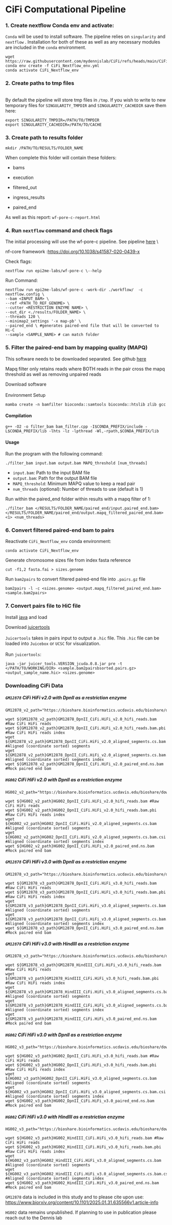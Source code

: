 # CiFi Computational Pipeline

### 1. Create nextflow Conda env and activate:

`Conda` will be used to install software. The pipeline relies on `singularity` and `nextflow` . Installation for both of these as well as any necessary modules are included in the `conda` environment.

```         
wget https://raw.githubusercontent.com/mydennislab/CiFi/refs/heads/main/CiFi_Nextflow_env.yml
conda env create -f CiFi_Nextflow_env.yml
conda activate CiFi_Nextflow_env
```

### 2. Create paths to tmp files

\
By default the pipeline will store tmp files in `/tmp`. If you wish to write to new temporary files for `SINGULARITY_TMPDIR` and `SINGULARITY_CACHEDIR` save them here:

```         
export SINGULARITY_TMPDIR=/PATH/TO/TMPDIR
export SINGULARITY_CACHEDIR=/PATH/TO/CACHE
```

### 3. Create path to results folder

```         
mkdir /PATH/TO/RESULTS/FOLDER_NAME
```

When complete this folder will contain these folders:

-   bams

-   execution

-   filtered_out

-   ingress_results

-   paired_end

As well as this report: `wf-pore-c-report.html`

### 4. Run `nextflow` command and check flags


The initial processing will use the wf-pore-c pipeline. See pipeline [here](https://github.com/epi2me-labs/wf-pore-c) \


nf-core framework :https://doi.org/10.1038/s41587-020-0439-x

Check flags:

```         
nextflow run epi2me-labs/wf-pore-c \--help
```

Run Command:

```         
nextflow run epi2me-labs/wf-pore-c -work-dir ./workflow/  -c  nextflow.config \
--bam <INPUT_BAM> \ 
--ref <PATH_TO_REF_GENOME> \
--cutter <RESTRICTION ENZYME NAME> \
--out_dir <./results/FOLDER_NAME> \
--threads 120 \
--minimap2_settings '-x map-pb' \
--paired_end \ #generates paired-end file that will be converted to Hi-C
--sample <SAMPLE_NAME> # can match folder
```

### 5. Filter the paired-end bam by mapping quality (MAPQ)

This software needs to be downloaded separated. See github [here](https://github.com/mydennislab/2024-sep-mapqfilter/tree/main)

Mapq filter only retains reads where BOTH reads in the pair cross the mapq threshold as well as removing unpaired reads

Download software\
\
Environment Setup

```         
mamba create -n bamfilter bioconda::samtools bioconda::htslib zlib gcc 
```

#### Compilation

```         
g++ -O2 -o filter_bam bam_filter.cpp -I$CONDA_PREFIX/include -L$CONDA_PREFIX/lib -lhts -lz -lpthread -Wl,-rpath,$CONDA_PREFIX/lib
```

#### Usage

Run the program with the following command:

```         
./filter_bam input.bam output.bam MAPQ_threshold [num_threads]
```

-   `input.bam`: Path to the input BAM file
-   `output.bam`: Path for the output BAM file
-   `MAPQ_threshold`: Minimum MAPQ value to keep a read pair
-   `num_threads` (optional): Number of threads to use (default is 1)

Run within the paired_end folder within results with a mapq filter of 1:

```         
./filter_bam </RESULTS/FOLDER_NAME/paired_end/input.paired_end.bam> </RESULTS/FOLDER_NAME/paired_end/output.mapq_filtered_paired_end.bam> <1> <num_threads>
```

### 6. Convert filtered paired-end bam to pairs

Reactivate `CiFi_Nextflow_env` conda environment:

```         
conda activate CiFi_Nextflow_env
```

Generate chromosome sizes file from index fasta reference

```         
cut -f1,2 fasta.fai > sizes.genome
```

Run `bam2pairs` to convert filtered paired-end file into `.pairs.gz` file

```         
bam2pairs -l -c <sizes.genome> <output.mapq_filtered_paired_end.bam> <sample.bam2pairs>
```

### 7. Convert pairs file to HiC file

Install [java](https://www.java.com/en/download/help/linux_x64_install.html#download) and load

Download [juicertools](https://github.com/aidenlab/juicer/wiki/Download)\
\
`Juicertools` takes in pairs input to output a `.hic` file. This `.hic` file can be loaded into `Juicebox` or `UCSC` for visualization.\
\
Run `juicertools`:

```
java -jar juicer_tools.VERSION_jcuda.0.8.jar pre -t </PATH/TO/WORKING/DIR> <sample.bam2pairsbsorted.pairs.gz> <output_sample_name.hic> <sizes.genome>
```


### Downloading CiFi Data

##### `GM12878` CiFi HiFi v2.0 with DpnII as a restriction enzyme

```
GM12878_v2_path="https://bioshare.bioinformatics.ucdavis.edu/bioshare/download/rlc692m7tk5cibb/ciFi/GM12878_CiFi_v2/"

wget ${GM12878_v2_path}GM12878_DpnII_CiFi.HiFi_v2.0_hifi_reads.bam #Raw CiFi HiFi reads
wget ${GM12878_v2_path}GM12878_DpnII_CiFi.HiFi_v2.0_hifi_reads.bam.pbi #Raw CiFi HiFi reads index
wget ${GM12878_v2_path}GM12878_DpnII_CiFi.HiFi_v2.0_aligned_segments.cs.bam #Aligned (coordinate sorted) segments
wget ${GM12878_v2_path}GM12878_DpnII_CiFi.HiFi_v2.0_aligned_segments.cs.bam.csi #Aligned (coordinate sorted) segments index
wget ${GM12878_v2_path}GM12878_DpnII_CiFi.HiFi_v2.0_paired_end.ns.bam #Mock paired end bam
```

##### `HG002` CiFi HiFi v2.0 with DpnII as a restriction enzyme

```
HG002_v2_path="https://bioshare.bioinformatics.ucdavis.edu/bioshare/download/rlc692m7tk5cibb/ciFi/HG002_CiFi_v2/"

wget ${HG002_v2_path}HG002_DpnII_CiFi.HiFi_v2.0_hifi_reads.bam #Raw CiFi HiFi reads
wget ${HG002_v2_path}HG002_DpnII_CiFi.HiFi_v2.0_hifi_reads.bam.pbi #Raw CiFi HiFi reads index
wget ${HG002_v2_path}HG002_DpnII_CiFi.HiFi_v2.0_aligned_segments.cs.bam #Aligned (coordinate sorted) segments
wget ${HG002_v2_path}HG002_DpnII_CiFi.HiFi_v2.0_aligned_segments.cs.bam.csi #Aligned (coordinate sorted) segments index
wget ${HG002_v2_path}HG002_DpnII_CiFi.HiFi_v2.0_paired_end.ns.bam #Mock paired end bam
```


##### `GM12878` CiFi HiFi v3.0 with DpnII as a restriction enzyme

```
GM12878_v3_path="https://bioshare.bioinformatics.ucdavis.edu/bioshare/download/rlc692m7tk5cibb/ciFi/GM12878_CiFi_v3/"

wget ${GM12878_v3_path}GM12878_DpnII_CiFi.HiFi_v3.0_hifi_reads.bam #Raw CiFi HiFi reads
wget ${GM12878_v3_path}GM12878_DpnII_CiFi.HiFi_v3.0_hifi_reads.bam.pbi #Raw CiFi HiFi reads index
wget ${GM12878_v3_path}GM12878_DpnII_CiFi.HiFi_v3.0_aligned_segments.cs.bam #Aligned (coordinate sorted) segments
wget ${GM12878_v3_path}GM12878_DpnII_CiFi.HiFi_v3.0_aligned_segments.cs.bam.csi #Aligned (coordinate sorted) segments index
wget ${GM12878_v3_path}GM12878_DpnII_CiFi.HiFi_v3.0_paired_end.ns.bam #Mock paired end bam
```

##### `GM12878` CiFi HiFi v3.0 with HindIII as a restriction enzyme

```
GM12878_v3_path="https://bioshare.bioinformatics.ucdavis.edu/bioshare/download/rlc692m7tk5cibb/ciFi/GM12878_CiFi_v3/"

wget ${GM12878_v3_path}GM12878_HindIII_CiFi.HiFi_v3.0_hifi_reads.bam #Raw CiFi HiFi reads
wget ${GM12878_v3_path}GM12878_HindIII_CiFi.HiFi_v3.0_hifi_reads.bam.pbi #Raw CiFi HiFi reads index
wget ${GM12878_v3_path}GM12878_HindIII_CiFi.HiFi_v3.0_aligned_segments.cs.bam #Aligned (coordinate sorted) segments
wget ${GM12878_v3_path}GM12878_HindIII_CiFi.HiFi_v3.0_aligned_segments.cs.bam.csi #Aligned (coordinate sorted) segments index
wget ${GM12878_v3_path}GM12878_HindIII_CiFi.HiFi_v3.0_paired_end.ns.bam #Mock paired end bam
```


##### `HG002` CiFi HiFi v3.0 with DpnII as a restriction enzyme

```
HG002_v3_path="https://bioshare.bioinformatics.ucdavis.edu/bioshare/download/rlc692m7tk5cibb/ciFi/HG002_CiFi_v3/"

wget ${HG002_v3_path}HG002_DpnII_CiFi.HiFi_v3.0_hifi_reads.bam #Raw CiFi HiFi reads
wget ${HG002_v3_path}HG002_DpnII_CiFi.HiFi_v3.0_hifi_reads.bam.pbi #Raw CiFi HiFi reads index
wget ${HG002_v3_path}HG002_DpnII_CiFi.HiFi_v3.0_aligned_segments.cs.bam #Aligned (coordinate sorted) segments
wget ${HG002_v3_path}HG002_DpnII_CiFi.HiFi_v3.0_aligned_segments.cs.bam.csi #Aligned (coordinate sorted) segments index
wget ${HG002_v3_path}HG002_DpnII_CiFi.HiFi_v3.0_paired_end.ns.bam #Mock paired end bam
```

##### `HG002` CiFi HiFi v3.0 with HindIII as a restriction enzyme

```
HG002_v3_path="https://bioshare.bioinformatics.ucdavis.edu/bioshare/download/rlc692m7tk5cibb/ciFi/HG002_CiFi_v3/"

wget ${HG002_v3_path}HG002_HindIII_CiFi.HiFi_v3.0_hifi_reads.bam #Raw CiFi HiFi reads
wget ${HG002_v3_path}HG002_HindIII_CiFi.HiFi_v3.0_hifi_reads.bam.pbi #Raw CiFi HiFi reads index
wget ${HG002_v3_path}HG002_HindIII_CiFi.HiFi_v3.0_aligned_segments.cs.bam #Aligned (coordinate sorted) segments
wget ${HG002_v3_path}HG002_HindIII_CiFi.HiFi_v3.0_aligned_segments.cs.bam.csi #Aligned (coordinate sorted) segments index
wget ${HG002_v3_path}HG002_HindIII_CiFi.HiFi_v3.0_paired_end.ns.bam #Mock paired end bam
```


`GM12878` data is included in this study and to please cite upon use:
https://www.biorxiv.org/content/10.1101/2025.01.31.635566v1.article-info

`HG002` data remains unpublished. If planning to use in publication please reach out to the Dennis lab
